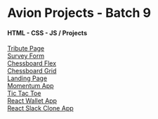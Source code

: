 # Avion Projects - Batch 9

#### HTML - CSS - JS / Projects
<a href="https://neroneronomi.github.io/batch9-activities/front-end-projects/tribute-page/" target="_blank">Tribute Page</a><br>
<a href="https://neroneronomi.github.io/batch9-activities/front-end-projects/survey-form/" target="_blank">Survey Form</a><br>
<a href="https://neroneronomi.github.io/batch9-activities/front-end-projects/chessboard/flexboard/" target="_blank">Chessboard Flex</a><br>
<a href="https://neroneronomi.github.io/batch9-activities/front-end-projects/chessboard/gridboard/" target="_blank">Chessboard Grid</a><br>
<a href="https://neroneronomi.github.io/batch9-activities/front-end-projects/landing-page/" target="_blank">Landing Page</a><br>
<a href="https://neroneronomi.github.io/batch9-activities/front-end-projects/momentum-app/" target="_blank">Momentum App</a><br>
<a href="https://neroneronomi.github.io/batch9-activities/front-end-projects/tic-tac-toe/" target="_blank">Tic Tac Toe</a><br>
<a href="https://musing-bhabha-a9b894.netlify.app/" target="_blank">React Wallet App</a><br>
<a href="https://competent-wing-cd32f5.netlify.app" target="_blank">React Slack Clone App</a><br>

